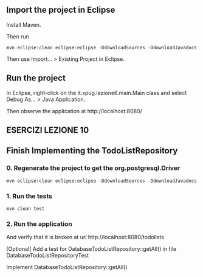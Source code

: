 ## Import the project in Eclipse

Install Maven.

Then run

    mvn eclipse:clean eclipse:eclipse -DdownloadSources -DdownloadJavadocs

Then use Import... > Existing Project in Eclipse.

## Run the project

In Eclipse, right-click on the it.xpug.lezione6.main.Main class and select Debug As... > Java Application.

Then observe the application at http://localhost:8080/

## ESERCIZI LEZIONE 10


## Finish Implementing the TodoListRepository

### 0. Regenerate the project to get the org.postgresql.Driver

    mvn eclipse:clean eclipse:eclipse -DdownloadSources -DdownloadJavadocs

### 1. Run the tests

    mvn clean test

### 2. Run the application

And verify that it is broken at url http://localhost:8080/todolists

[Optional] Add a test for DatabaseTodoListRepository::getAll() in file DatabaseTodoListRepositoryTest

Implement DatabaseTodoListRepository::getAll()



